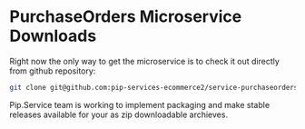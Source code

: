 # PurchaseOrders Microservice Downloads

Right now the only way to get the microservice is to check it out directly from github repository:

```bash
git clone git@github.com:pip-services-ecommerce2/service-purchaseorders-node.git
```

Pip.Service team is working to implement packaging and make stable releases available for your 
as zip downloadable archieves.